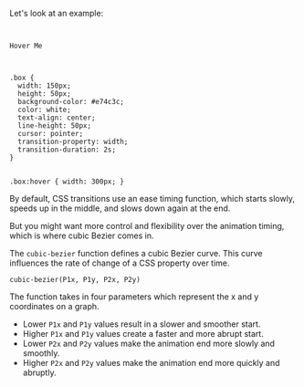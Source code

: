 Let's look at an example:

<codeblock language="css" type="lesson">
<code>
<panel language="html">
<div class="box">Hover Me</div>
</panel>
<panel language="css">
.box {
  width: 150px;
  height: 50px;
  background-color: #e74c3c;
  color: white;
  text-align: center;
  line-height: 50px;
  cursor: pointer;
  transition-property: width;
  transition-duration: 2s;
}

.box:hover {
  width: 300px;
}
</panel>
</code>
</codeblock>

By default, CSS transitions use an
ease timing function, which starts
slowly, speeds up in the middle,
and slows down again at the end.

But you might want more control and
flexibility over the animation timing,
which is where cubic Bezier comes in.

The `cubic-bezier` function defines a
cubic Bezier curve. This curve influences
the rate of change of a CSS property over time.

```
cubic-bezier(P1x, P1y, P2x, P2y)
```

The function takes in four parameters
which represent the x and y coordinates
on a graph.

- Lower `P1x` and `P1y` values result in a slower and smoother start.
- Higher `P1x` and `P1y` values create a faster and more abrupt start.
- Lower `P2x` and `P2y` values make the animation end more slowly and smoothly.
- Higher `P2x` and `P2y` values make the animation end more quickly and abruptly.
